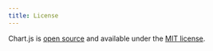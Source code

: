 ```yaml
---
title: License
---
```


Chart.js is <a href="https://github.com/chartjs/Chart.js" target="_blank">open source</a> and available under the <a href="https://opensource.org/licenses/MIT" target="_blank">MIT license</a>.
